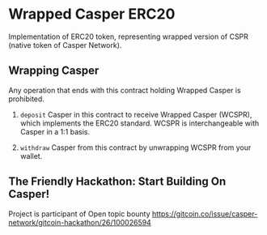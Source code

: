 # Wrapped Casper ERC20

Implementation of ERC20 token, representing wrapped version of CSPR (native token of Casper Network).

## Wrapping Casper

Any operation that ends with this contract holding Wrapped Casper is prohibited.

1. `deposit` Casper in this contract to receive Wrapped Casper (WCSPR), which implements the ERC20 standard. WCSPR is interchangeable with Casper in a 1:1 basis.

2. `withdraw` Casper from this contract by unwrapping WCSPR from your wallet.

## The Friendly Hackathon: Start Building On Casper!

Project is participant of Open topic bounty
https://gitcoin.co/issue/casper-network/gitcoin-hackathon/26/100026594
